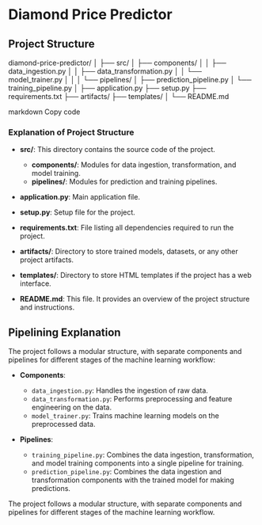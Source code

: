 
# Diamond Price Predictor

## Project Structure

diamond-price-predictor/
│
├── src/
│ ├── components/
│ │ ├── data_ingestion.py
│ │ ├── data_transformation.py
│ │ └── model_trainer.py
│ │
│ └── pipelines/
│ ├── prediction_pipeline.py
│ └── training_pipeline.py
│
├── application.py
├── setup.py
├── requirements.txt
├── artifacts/
├── templates/
│
└── README.md

markdown
Copy code

### Explanation of Project Structure

- **src/**: This directory contains the source code of the project.
  - **components/**: Modules for data ingestion, transformation, and model training.
  - **pipelines/**: Modules for prediction and training pipelines.

- **application.py**: Main application file.
- **setup.py**: Setup file for the project.
- **requirements.txt**: File listing all dependencies required to run the project.
- **artifacts/**: Directory to store trained models, datasets, or any other project artifacts.
- **templates/**: Directory to store HTML templates if the project has a web interface.
- **README.md**: This file. It provides an overview of the project structure and instructions.

## Pipelining Explanation
The project follows a modular structure, with separate components and pipelines for different stages of the machine learning workflow:

- **Components**: 
  - `data_ingestion.py`: Handles the ingestion of raw data.
  - `data_transformation.py`: Performs preprocessing and feature engineering on the data.
  - `model_trainer.py`: Trains machine learning models on the preprocessed data.

- **Pipelines**:
  - `training_pipeline.py`: Combines the data ingestion, transformation, and model training components into a single pipeline for training.
  - `prediction_pipeline.py`: Combines the data ingestion and transformation components with the trained model for making predictions.
    
The project follows a modular structure, with separate components and pipelines for different stages of the machine learning workflow.
